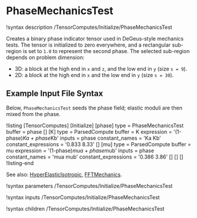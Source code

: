 # PhaseMechanicsTest

!syntax description /TensorComputes/Initialize/PhaseMechanicsTest

Creates a binary phase indicator tensor used in DeGeus-style mechanics tests. The tensor is
initialized to zero everywhere, and a rectangular sub-region is set to `1.0` to represent the
second phase. The selected sub-region depends on problem dimension:

- 3D: a block at the high end in `x` and `z`, and the low end in `y` (size `s = 9`).
- 2D: a block at the high end in `x` and the low end in `y` (size `s = 30`).

## Example Input File Syntax

Below, `PhaseMechanicsTest` seeds the phase field; elastic moduli are then mixed from the phase.

!listing
[TensorComputes]
  [Initialize]
    [phase]
      type = PhaseMechanicsTest
      buffer = phase
    []
    [K]
      type = ParsedCompute
      buffer = K
      expression = '(1-phase)*Ka + phase*Kb'
      inputs = phase
      constant_names = 'Ka Kb'
      constant_expressions = '0.833 8.33'
    []
    [mu]
      type = ParsedCompute
      buffer = mu
      expression = '(1-phase)*mua + phase*mub'
      inputs = phase
      constant_names = 'mua mub'
      constant_expressions = '0.386 3.86'
    []
  []
[]
!listing-end

See also: [HyperElasticIsotropic](HyperElasticIsotropic.md),
[FFTMechanics](FFTMechanics.md).

!syntax parameters /TensorComputes/Initialize/PhaseMechanicsTest

!syntax inputs /TensorComputes/Initialize/PhaseMechanicsTest

!syntax children /TensorComputes/Initialize/PhaseMechanicsTest

